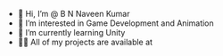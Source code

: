 - 👋 Hi, I’m @ B N Naveen Kumar
- 👀 I’m interested in Game Development and Animation
- 🌱 I’m currently learning Unity 
- 👨‍💻 All of my projects are available at 
<!---
AkumaErebus/AkumaErebus is a ✨ special ✨ repository because its `README.md` (this file) appears on your GitHub profile.
You can click the Preview link to take a look at your changes.
--->
